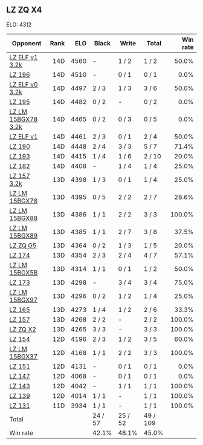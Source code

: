 ## LZ ZQ X4 ##

ELO: 4312

Opponent | Rank | ELO | Black | Write | Total | Win rate
---------|-----:|----:|-------|-------|-------|-------:
[LZ ELF v1 3.2k](LZ%20ELF%20v1%203.2k.md) | 14D | 4560 | - | 1 / 2 | 1 / 2 | 50.0%
[LZ 196](LZ%20196.md) | 14D | 4510 | - | 0 / 1 | 0 / 1 | 0.0%
[LZ ELF v0 3.2k](LZ%20ELF%20v0%203.2k.md) | 14D | 4497 | 2 / 3 | 1 / 3 | 3 / 6 | 50.0%
[LZ 195](LZ%20195.md) | 14D | 4482 | 0 / 2 | - | 0 / 2 | 0.0%
[LZ LM 15BGX78 3.2k](LZ%20LM%2015BGX78%203.2k.md) | 14D | 4465 | 0 / 2 | 0 / 3 | 0 / 5 | 0.0%
[LZ ELF v1](LZ%20ELF%20v1.md) | 14D | 4461 | 2 / 3 | 0 / 1 | 2 / 4 | 50.0%
[LZ 190](LZ%20190.md) | 14D | 4448 | 2 / 4 | 3 / 3 | 5 / 7 | 71.4%
[LZ 193](LZ%20193.md) | 14D | 4415 | 1 / 4 | 1 / 6 | 2 / 10 | 20.0%
[LZ 182](LZ%20182.md) | 14D | 4408 | - | 1 / 4 | 1 / 4 | 25.0%
[LZ 157 3.2k](LZ%20157%203.2k.md) | 13D | 4398 | 1 / 3 | 0 / 1 | 1 / 4 | 25.0%
[LZ LM 15BGX78](LZ%20LM%2015BGX78.md) | 13D | 4395 | 0 / 5 | 2 / 2 | 2 / 7 | 28.6%
[LZ LM 15BGX88](LZ%20LM%2015BGX88.md) | 13D | 4386 | 1 / 1 | 2 / 2 | 3 / 3 | 100.0%
[LZ LM 15BGX89](LZ%20LM%2015BGX89.md) | 13D | 4385 | 1 / 1 | 2 / 7 | 3 / 8 | 37.5%
[LZ ZQ G5](LZ%20ZQ%20G5.md) | 13D | 4364 | 0 / 2 | 1 / 3 | 1 / 5 | 20.0%
[LZ 174](LZ%20174.md) | 13D | 4354 | 2 / 3 | 2 / 4 | 4 / 7 | 57.1%
[LZ LM 15BGX5B](LZ%20LM%2015BGX5B.md) | 13D | 4314 | 1 / 1 | 0 / 1 | 1 / 2 | 50.0%
[LZ 173](LZ%20173.md) | 13D | 4298 | - | 3 / 4 | 3 / 4 | 75.0%
[LZ LM 15BGX97](LZ%20LM%2015BGX97.md) | 13D | 4296 | 0 / 2 | 1 / 2 | 1 / 4 | 25.0%
[LZ 165](LZ%20165.md) | 13D | 4273 | 1 / 4 | 1 / 2 | 2 / 6 | 33.3%
[LZ 157](LZ%20157.md) | 13D | 4268 | 2 / 2 | - | 2 / 2 | 100.0%
[LZ ZQ X2](LZ%20ZQ%20X2.md) | 13D | 4265 | 3 / 3 | - | 3 / 3 | 100.0%
[LZ 154](LZ%20154.md) | 12D | 4196 | 2 / 3 | 1 / 2 | 3 / 5 | 60.0%
[LZ LM 15BGX37](LZ%20LM%2015BGX37.md) | 12D | 4168 | 1 / 1 | 2 / 2 | 3 / 3 | 100.0%
[LZ 151](LZ%20151.md) | 12D | 4131 | - | 0 / 1 | 0 / 1 | 0.0%
[LZ 147](LZ%20147.md) | 12D | 4068 | - | 0 / 1 | 0 / 1 | 0.0%
[LZ 143](LZ%20143.md) | 12D | 4042 | - | 1 / 1 | 1 / 1 | 100.0%
[LZ 139](LZ%20139.md) | 12D | 4014 | 1 / 1 | - | 1 / 1 | 100.0%
[LZ 131](LZ%20131.md) | 11D | 3934 | 1 / 1 | - | 1 / 1 | 100.0%
Total | | | 24 / 57 | 25 / 52 | 49 / 109 | 
Win rate| | | 42.1% | 48.1% | 45.0% | 
